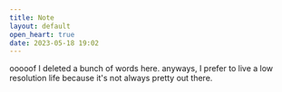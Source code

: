 ```yaml
---
title: Note
layout: default
open_heart: true
date: 2023-05-18 19:02
---
```


ooooof I deleted a bunch of words here. anyways, I prefer to live a low resolution life because it's not always pretty out there.
